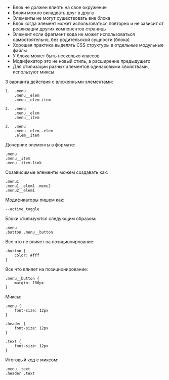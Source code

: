- Блок не должен влиять на свое окружение
- Блоки можно вкладвать друг в друга
- Элементы не могут существовать вне блока
- Блок когда элемент может использоваться повторно и не зависит от реализации других компонентов страницы
- Элемент если фрагмент кода не может использоваться самостоятельно, без родительской сущности (блока)
- Хорошая практика выделять CSS структуры в отдельные модульные файлы
- У блока может быть несколько классов
- Модификатор это не новый стиль, а расширение предыдущего
- Для стилизации разных элементов одинаковыми свойствами, используют миксы

3 варианта действия с вложенными элементами:
```
1.  .menu
    .menu__elem
    .menu__elem-item

2.  .menu
    .menu__elem
    .menu__item

3.  .menu
    .menu__elem .elem
    .elem__item   
```

Дочерние элементы в формате:
```
.menu 
.menu__item
.menu__item-link
```
Созависимые элементы можем создавать как:
```
.menu1
.menu1__elem1 .menu2
.menu2__elem1
```

Модификаторы пишем как:

``--active_toggle``

Блоки стилизуются следующим образом: 
```
.menu
.button .menu__button
```

Все что не влияет на позиционирование:
```
.button {
    color: #fff
}
```

Все что влияет на позиционирование:
```
.menu__button {
    margin: 100px
}
```

Миксы:
```
.menu {
    font-size: 12px
}

.header {
    font-size: 12px
}

.text {
    font-size: 12px
}
```

Итоговый код с миксом:
```
.menu .text
.header .text
```

